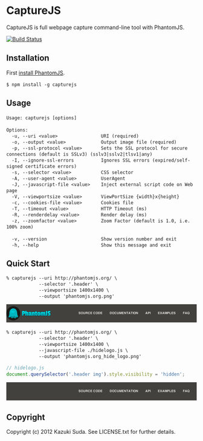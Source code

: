 CaptureJS
=========

CaptureJS is full webpage capture command-line tool with PhantomJS.

[![Build Status](https://travis-ci.org/superbrothers/capturejs.png?branch=master)](https://travis-ci.org/superbrothers/capturejs)

Installation
------------

First [install PhantomJS](http://phantomjs.org/download.html).


    $ npm install -g capturejs

Usage
-----

```
Usage: capturejs [options]

Options:
  -u, --uri <value>                URI (required)
  -o, --output <value>             Output image file (required)
  -p, --ssl-protocol <value>       Sets the SSL protocol for secure connections (default is SSLv3) (sslv3|sslv2|tlsv1|any)
  -I, --ignore-ssl-errors          Ignores SSL errors (expired/self-signed certificate errors)
  -s, --selector <value>           CSS selector
  -A, --user-agent <value>         UserAgent
  -J, --javascript-file <value>    Inject external script code on Web page
  -V, --viewportsize <value>       ViewPortSize {width}x{height}
  -c, --cookies-file <value>       Cookies file
  -T, --timeout <value>            HTTP Timeout (ms)
  -R, --renderdelay <value>        Render delay (ms)
  -z, --zoomfactor <value>         Zoom Factor (default is 1.0, i.e. 100% zoom)

  -v, --version                    Show version number and exit
  -h, --help                       Show this message and exit
```

Quick Start
-----------

    % capturejs --uri http://phantomjs.org/ \
                --selector '.header' \
                --viewportsize 1400x1400 \
                --output 'phantomjs.org.png'

![phantomjs org](screenshots/phantomjs_org.png)

    % capturejs --uri http://phantomjs.org/ \
                --selector '.header' \
                --viewportsize 1400x1400 \
                --javascript-file ./hidelogo.js \
                --output 'phantomjs.org_hide_logo.png'

```javascript
// hidelogo.js
document.querySelector('.header img').style.visibility = 'hidden';
```

![phantomjs org_hide_logo](screenshots/phantomjs_org_hide_logo.png)

Copyright
---------

Copyright (c) 2012 Kazuki Suda. See LICENSE.txt for further details.
